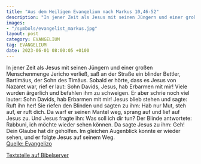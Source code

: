 ```yaml
---
title: "Aus dem Heiligen Evangelium nach Markus 10,46-52"
description: "In jener Zeit als Jesus mit seinen Jüngern und einer großen Menschenmenge Jericho verließ, saß an der Straße ein blinder Bettler, Bartimäus, der Sohn des Timäus. Sobald er hörte, dass es Jesus von Nazaret war, rief er laut: Sohn Davids, Jesus, hab Erbarmen mit mir! Viele wurden ä...."
images:
- "/symbols/evangelist_markus.jpg"
layout: post
category: EVANGELIUM
tag: EVANGELIUM
date: 2023-06-01 08:00:05 +0100
---
```

In jener Zeit als Jesus mit seinen Jüngern und einer großen Menschenmenge Jericho verließ, saß an der Straße ein blinder Bettler, Bartimäus, der Sohn des Timäus.
Sobald er hörte, dass es Jesus von Nazaret war, rief er laut: Sohn Davids, Jesus, hab Erbarmen mit mir!
Viele wurden ärgerlich und befahlen ihm zu schweigen.<!--more--> Er aber schrie noch viel lauter: Sohn Davids, hab Erbarmen mit mir!
Jesus blieb stehen und sagte: Ruft ihn her! Sie riefen den Blinden und sagten zu ihm: Hab nur Mut, steh auf, er ruft dich.
Da warf er seinen Mantel weg, sprang auf und lief auf Jesus zu.
Und Jesus fragte ihn: Was soll ich dir tun? Der Blinde antwortete: Rabbuni, ich möchte wieder sehen können.
Da sagte Jesus zu ihm: Geh! Dein Glaube hat dir geholfen. Im gleichen Augenblick konnte er wieder sehen, und er folgte Jesus auf seinem Weg.<br>
[Quelle: Evangelizo](https://evangeliumtagfuertag.org/DE/gospel)

[Textstelle auf Bibelserver](https://www.bibleserver.com/EU/Markus10,46-52)
